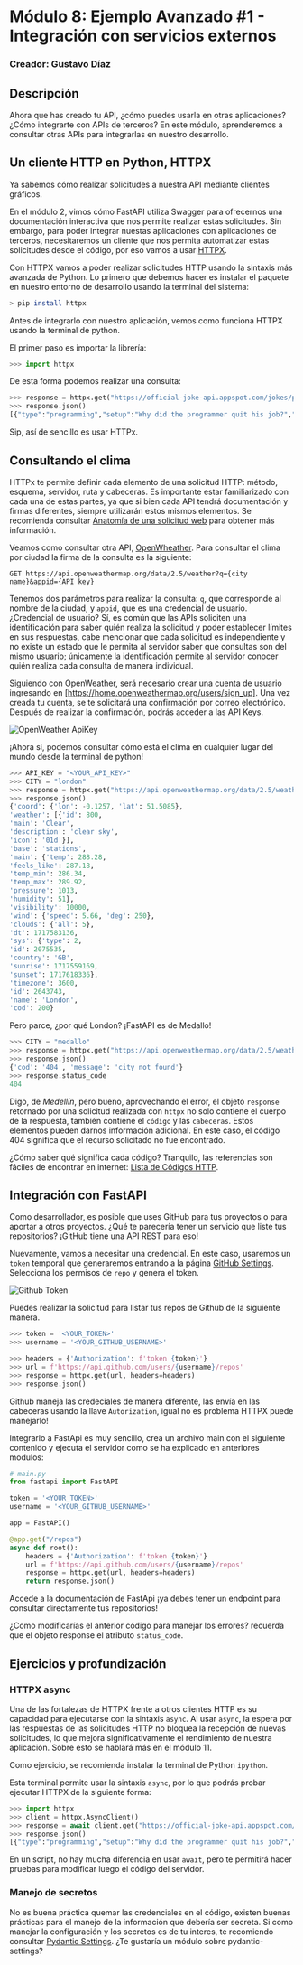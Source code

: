 # Módulo 8: Ejemplo Avanzado #1 - Integración con servicios externos

### Creador: Gustavo Díaz

## Descripción

Ahora que has creado tu API, ¿cómo puedes usarla en otras aplicaciones? ¿Cómo integrarte con APIs de terceros? En este módulo, aprenderemos a consultar otras APIs para integrarlas en nuestro desarrollo.

## Un cliente HTTP en Python, HTTPX

Ya sabemos cómo realizar solicitudes a nuestra API mediante clientes gráficos.

En el módulo 2, vimos cómo FastAPI utiliza Swagger para ofrecernos una documentación interactiva que nos permite realizar estas solicitudes. Sin embargo, para poder integrar nuestas aplicaciones con aplicaciones de terceros, necesitaremos un cliente que nos permita automatizar estas solicitudes desde el código, por eso vamos a usar [HTTPX](https://www.python-httpx.org/).

Con HTTPX vamos a poder realizar solicitudes HTTP usando la sintaxis más avanzada de Python. Lo primero que debemos hacer es instalar el paquete en nuestro entorno de desarrollo usando la terminal del sistema:

```sh
> pip install httpx
```

Antes de integrarlo con nuestro aplicación, vemos como funciona HTTPX usando la terminal de python.

El primer paso es importar la librería:

```py
>>> import httpx
```

De esta forma podemos realizar una consulta:

```py
>>> response = httpx.get("https://official-joke-api.appspot.com/jokes/programming/random")
>>> response.json()
[{"type":"programming","setup":"Why did the programmer quit his job?","punchline":"Because he didn't get arrays.","id":18}]
```

Sip, así de sencillo es usar HTTPx.


## Consultando el clima

HTTPx te permite definir cada elemento de una solicitud HTTP: método, esquema, servidor, ruta y cabeceras. 
Es importante estar familiarizado con cada una de estas partes, 
ya que si bien cada API tendrá documentación y firmas diferentes, siempre utilizarán estos mismos elementos.
Se recomienda consultar [Anatomía de una solicitud web](https://www.realisable.co.uk/support/documentation/iman-user-guide/DataConcepts/WebRequestAnatomy.htm) para obtener más información.

Veamos como consultar otra API, [OpenWheather](https://openweathermap.org/current#name). 
Para consultar el clima por ciudad la firma de la consulta es la siguiente:

```http
GET https://api.openweathermap.org/data/2.5/weather?q={city name}&appid={API key}
```


Tenemos dos parámetros para realizar la consulta: `q`, que corresponde al nombre de la ciudad, y `appid`, que es una credencial de usuario. 
¿Credencial de usuario? Sí, es común que las APIs soliciten una identificación para saber quién realiza la solicitud y poder establecer límites en sus respuestas, cabe mencionar que cada solicitud es independiente y no existe un estado que le permita al servidor saber que consultas son del mismo usuario; únicamente la identificación permite al servidor conocer quién realiza cada consulta de manera individual.

Siguiendo con OpenWeather, será necesario crear una cuenta de usuario ingresando en [https://home.openweathermap.org/users/sign_up]. Una vez creada tu cuenta, se te solicitará una confirmación por correo electrónico. Después de realizar la confirmación, podrás acceder a las API Keys.

![OpenWeather ApiKey](OpenWeatherApiKey.png)

¡Ahora sí, podemos consultar cómo está el clima en cualquier lugar del mundo desde la terminal de python!

```py
>>> API_KEY = "<YOUR_API_KEY>"
>>> CITY = "london"
>>> response = httpx.get("https://api.openweathermap.org/data/2.5/weather", params={"q":CITY, "appid":API_KEY})
>>> response.json()
{'coord': {'lon': -0.1257, 'lat': 51.5085},
'weather': [{'id': 800,
'main': 'Clear',
'description': 'clear sky',
'icon': '01d'}],
'base': 'stations',
'main': {'temp': 288.28,
'feels_like': 287.18,
'temp_min': 286.34,
'temp_max': 289.92,
'pressure': 1013,
'humidity': 51},
'visibility': 10000,
'wind': {'speed': 5.66, 'deg': 250},
'clouds': {'all': 5},
'dt': 1717583136,
'sys': {'type': 2,
'id': 2075535,
'country': 'GB',
'sunrise': 1717559169,
'sunset': 1717618336},
'timezone': 3600,
'id': 2643743,
'name': 'London',
'cod': 200}
```

Pero parce, ¿por qué London? ¡FastAPI es de Medallo!

```py
>>> CITY = "medallo"
>>> response = httpx.get("https://api.openweathermap.org/data/2.5/weather", params={"q":CITY, "appid":API_KEY})
>>> response.json()
{'cod': '404', 'message': 'city not found'}
>>> response.status_code
404
```

Digo, de *Medellín*, pero bueno, aprovechando el error, el objeto `response` retornado por una solicitud realizada con `httpx` no solo contiene el cuerpo de la respuesta, también contiene el `código` y las `cabeceras`. Estos elementos pueden darnos información adicional. En este caso, el código 404 significa que el recurso solicitado no fue encontrado. 

¿Cómo saber qué significa cada código? Tranquilo, las referencias son fáciles de encontrar en internet: [Lista de Códigos HTTP](https://en.wikipedia.org/wiki/List_of_HTTP_status_codes#404).


## Integración con FastAPI

Como desarrollador, es posible que uses GitHub para tus proyectos o para aportar a otros proyectos. 
¿Qué te parecería tener un servicio que liste tus repositorios? ¡GitHub tiene una API REST para eso!

Nuevamente, vamos a necesitar una credencial. 
En este caso, usaremos un `token` temporal que generaremos entrando a la página [GitHub Settings](https://github.com/settings/tokens). 
Selecciona los permisos de `repo` y genera el token.

![Github Token](GithubToken.png)

Puedes realizar la solicitud para listar tus repos de Github de la siguiente manera.

```py
>>> token = '<YOUR_TOKEN>'
>>> username = '<YOUR_GITHUB_USERNAME>'

>>> headers = {'Authorization': f'token {token}'}
>>> url = f'https://api.github.com/users/{username}/repos'
>>> response = httpx.get(url, headers=headers)
>>> response.json()
```

Github maneja las credeciales de manera diferente, las envía en las cabeceras usando la llave `Autorization`, 
igual no es problema HTTPX puede manejarlo!

Integrarlo a FastApi es muy sencillo, 
crea un archivo main con el siguiente contenido y ejecuta el servidor como se ha explicado en anteriores modulos:

```py
# main.py
from fastapi import FastAPI

token = '<YOUR_TOKEN>'
username = '<YOUR_GITHUB_USERNAME>'

app = FastAPI()

@app.get("/repos")
async def root():
    headers = {'Authorization': f'token {token}'}
    url = f'https://api.github.com/users/{username}/repos'
    response = httpx.get(url, headers=headers)
    return response.json()
```

Accede a la documentación de FastApi ¡ya debes tener un endpoint para consultar directamente tus repositorios!

¿Como modificarías el anterior código para manejar los errores? 
recuerda que el objeto response el atributo `status_code`.


## Ejercicios y profundización

### HTTPX async

Una de las fortalezas de HTTPX frente a otros clientes HTTP es su capacidad para ejecutarse con la sintaxis `async`. 
Al usar `async`, la espera por las respuestas de las solicitudes HTTP no bloquea la recepción de nuevas solicitudes, 
lo que mejora significativamente el rendimiento de nuestra aplicación. Sobre esto se hablará más en el módulo 11.

Como ejercicio, se recomienda instalar la terminal de Python `ipython`.

Esta terminal permite usar la sintaxis `async`, por lo que podrás probar ejecutar HTTPX de la siguiente forma:

```python
>>> import httpx
>>> client = httpx.AsyncClient()
>>> response = await client.get("https://official-joke-api.appspot.com/jokes/programming/random")
>>> response.json()
[{"type":"programming","setup":"Why did the programmer quit his job?","punchline":"Because he didn't get arrays.","id":18}]
```

En un script, no hay mucha diferencia en usar `await`, 
pero te permitirá hacer pruebas para modificar luego el código del servidor.

### Manejo de secretos

No es buena práctica quemar las credenciales en el código, existen buenas prácticas para el manejo de la información que debería ser secreta. 
Si como manejar la configuración y los secretos es de tu interes, te recomiendo consultar [Pydantic Settings](https://docs.pydantic.dev/latest/concepts/pydantic_settings/#usage).
¿Te gustaría un módulo sobre pydantic-settings?
